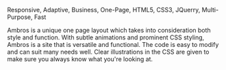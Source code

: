 Responsive, Adaptive, Business, One-Page, HTML5, CSS3, JQuerry, Multi-Purpose, Fast

Ambros is a unique one page layout which takes into consideration both style and function. With subtle animations and prominent CSS styling, Ambros is a site that is versatile and functional. The code is easy to modify and can suit many needs well. Clear illustrations in the CSS are given to make sure you always know what you're looking at.